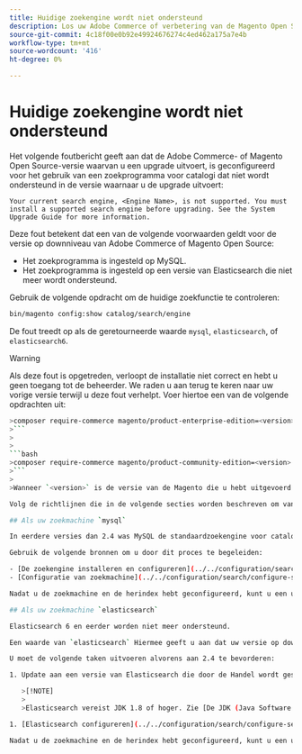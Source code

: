 ```yaml
---
title: Huidige zoekengine wordt niet ondersteund
description: Los uw Adobe Commerce of verbetering van de Magento Open Source na het ontmoeten van een fout over een niet gestaafde onderzoeksmotor problemen op.
source-git-commit: 4c18f00e0b92e49924676274c4ed462a175a7e4b
workflow-type: tm+mt
source-wordcount: '416'
ht-degree: 0%

---
```



# Huidige zoekengine wordt niet ondersteund

Het volgende foutbericht geeft aan dat de Adobe Commerce- of Magento Open Source-versie waarvan u een upgrade uitvoert, is geconfigureerd voor het gebruik van een zoekprogramma voor catalogi dat niet wordt ondersteund in de versie waarnaar u de upgrade uitvoert:

```terminal
Your current search engine, <Engine Name>, is not supported. You must install a supported search engine before upgrading. See the System Upgrade Guide for more information.
```

Deze fout betekent dat een van de volgende voorwaarden geldt voor de versie op downniveau van Adobe Commerce of Magento Open Source:

- Het zoekprogramma is ingesteld op MySQL.
- Het zoekprogramma is ingesteld op een versie van Elasticsearch die niet meer wordt ondersteund.

Gebruik de volgende opdracht om de huidige zoekfunctie te controleren:

```bash
bin/magento config:show catalog/search/engine
```

De fout treedt op als de geretourneerde waarde `mysql`, `elasticsearch`, of `elasticsearch6`.

>[!WARNING]
>
>Als deze fout is opgetreden, verloopt de installatie niet correct en hebt u geen toegang tot de beheerder. We raden u aan terug te keren naar uw vorige versie terwijl u deze fout verhelpt. Voer hiertoe een van de volgende opdrachten uit:
>
>
```bash
>composer require-commerce magento/product-enterprise-edition=<version>
>```
>
>
```bash
>composer require-commerce magento/product-community-edition=<version>
>```
>
>Wanneer `<version>` is de versie van de Magento die u hebt uitgevoerd **voor** de upgrade. Bijvoorbeeld: `2.3.5`.

Volg de richtlijnen die in de volgende secties worden beschreven om van een inconsistente staat terug te krijgen.

## Als uw zoekmachine `mysql`

In eerdere versies dan 2.4 was MySQL de standaardzoekengine voor catalogi, maar MySQL wordt in deze hoedanigheid niet meer ondersteund. Nu moet u Elasticsearch of OpenSearch installeren en configureren als zoekprogramma voordat u de upgrade uitvoert naar 2.4.

Gebruik de volgende bronnen om u door dit proces te begeleiden:

- [De zoekengine installeren en configureren](../../configuration/search/overview-search.md)
- [Configuratie van zoekmachine](../../configuration/search/configure-search-engine.md)

Nadat u de zoekmachine en de herindex hebt geconfigureerd, kunt u een upgrade uitvoeren naar 2.4.

## Als uw zoekmachine `elasticsearch`

Elasticsearch 6 en eerder worden niet meer ondersteund.

Een waarde van `elasticsearch` Hiermee geeft u aan dat uw versie op downniveau van Adobe Commerce of Magento Open Source is geconfigureerd voor gebruik van Elasticsearch 2.x. Deze versie van Elasticsearch wordt niet meer ondersteund.

U moet de volgende taken uitvoeren alvorens aan 2.4 te bevorderen:

1. Update aan een versie van Elasticsearch die door de Handel wordt gesteund. Zie [Elasticsearch bijwerken](https://www.elastic.co/guide/en/elasticsearch/reference/current/setup-upgrade.html) voor volledige instructies voor het maken van back-ups van uw gegevens, het opsporen van potentiële migratiekwesties en het testen van upgrades voordat u deze implementeert naar de productie. Afhankelijk van uw huidige versie van Elasticsearch, is het mogelijk dat een volledige clusterherstart al dan niet vereist is.

   >[!NOTE]
   >
   >Elasticsearch vereist JDK 1.8 of hoger. Zie [De JDK (Java Software Development Kit) installeren](../../installation/prerequisites/search-engine/overview.md#install-the-java-software-development-kit-jdk) om te controleren welke versie van JDK is geïnstalleerd.

1. [Elasticsearch configureren](../../configuration/search/configure-search-engine.md) en opnieuw indexeren.

Nadat u de zoekmachine en de herindex hebt geconfigureerd, kunt u een upgrade uitvoeren naar 2.4.
